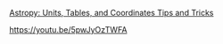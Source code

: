 [Astropy: Units, Tables, and Coordinates Tips and Tricks](https://youtu.be/5pwJyOzTWFA)

https://youtu.be/5pwJyOzTWFA

